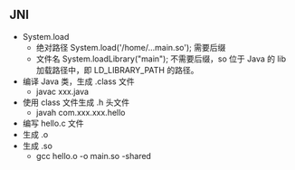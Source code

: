## JNI
- System.load
	- 绝对路径 System.load('/home/...main.so'); 需要后缀
	- 文件名 System.loadLibrary("main"); 不需要后缀，so 位于 Java 的 lib 加载路径中，即 LD_LIBRARY_PATH 的路径。
- 编译 Java 类，生成 .class 文件
	- javac xxx.java
- 使用 class 文件生成 .h 头文件
	- javah com.xxx.xxx.hello
- 编写 hello.c 文件
- 生成 .o 
- 生成 .so
	- gcc hello.o -o main.so -shared
